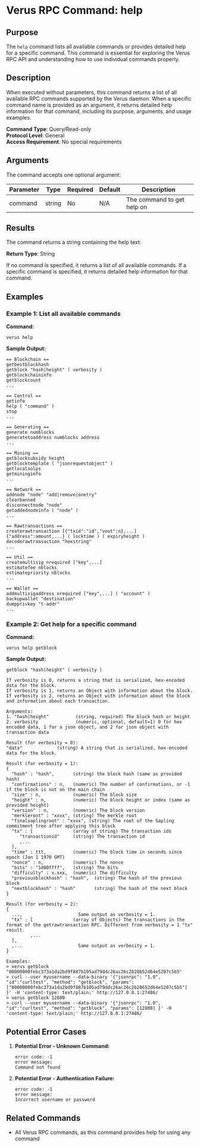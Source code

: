 # Verus RPC Command: help

## Purpose
The `help` command lists all available commands or provides detailed help for a specific command. This command is essential for exploring the Verus RPC API and understanding how to use individual commands properly.

## Description
When executed without parameters, this command returns a list of all available RPC commands supported by the Verus daemon. When a specific command name is provided as an argument, it returns detailed help information for that command, including its purpose, arguments, and usage examples.

**Command Type**: Query/Read-only  
**Protocol Level**: General  
**Access Requirement**: No special requirements

## Arguments
The command accepts one optional argument:

| Parameter | Type | Required | Default | Description |
|-----------|------|----------|---------|-------------|
| command | string | No | N/A | The command to get help on |

## Results
The command returns a string containing the help text:

**Return Type**: String

If no command is specified, it returns a list of all available commands.
If a specific command is specified, it returns detailed help information for that command.

## Examples

### Example 1: List all available commands

**Command:**
```
verus help
```

**Sample Output:**
```
== Blockchain ==
getbestblockhash
getblock "hash|height" ( verbosity )
getblockchaininfo
getblockcount
...

== Control ==
getinfo
help ( "command" )
stop
...

== Generating ==
generate numblocks
generatetoaddress numblocks address
...

== Mining ==
getblocksubsidy height
getblocktemplate ( "jsonrequestobject" )
getlocalsolps
getmininginfo
...

== Network ==
addnode "node" "add|remove|onetry"
clearbanned
disconnectnode "node" 
getaddednodeinfo ( "node" )
...

== Rawtransactions ==
createrawtransaction [{"txid":"id","vout":n},...] {"address":amount,...} ( locktime ) ( expiryheight )
decoderawtransaction "hexstring"
...

== Util ==
createmultisig nrequired ["key",...]
estimatefee nblocks
estimatepriority nblocks
...

== Wallet ==
addmultisigaddress nrequired ["key",...] ( "account" )
backupwallet "destination"
dumpprivkey "t-addr"
...
```

### Example 2: Get help for a specific command

**Command:**
```
verus help getblock
```

**Sample Output:**
```
getblock "hash|height" ( verbosity )

If verbosity is 0, returns a string that is serialized, hex-encoded data for the block.
If verbosity is 1, returns an Object with information about the block.
If verbosity is 2, returns an Object with information about the block and information about each transaction. 

Arguments:
1. "hash|height"          (string, required) The block hash or height
2. verbosity              (numeric, optional, default=1) 0 for hex encoded data, 1 for a json object, and 2 for json object with transaction data

Result (for verbosity = 0):
"data"             (string) A string that is serialized, hex-encoded data for the block.

Result (for verbosity = 1):
{
  "hash" : "hash",       (string) the block hash (same as provided hash)
  "confirmations" : n,   (numeric) The number of confirmations, or -1 if the block is not on the main chain
  "size" : n,            (numeric) The block size
  "height" : n,          (numeric) The block height or index (same as provided height)
  "version" : n,         (numeric) The block version
  "merkleroot" : "xxxx", (string) The merkle root
  "finalsaplingroot" : "xxxx", (string) The root of the Sapling commitment tree after applying this block
  "tx" : [               (array of string) The transaction ids
     "transactionid"     (string) The transaction id
     ,...
  ],
  "time" : ttt,          (numeric) The block time in seconds since epoch (Jan 1 1970 GMT)
  "nonce" : n,           (numeric) The nonce
  "bits" : "1d00ffff",   (string) The bits
  "difficulty" : x.xxx,  (numeric) The difficulty
  "previousblockhash" : "hash",  (string) The hash of the previous block
  "nextblockhash" : "hash"       (string) The hash of the next block
}

Result (for verbosity = 2):
{
  ...,                     Same output as verbosity = 1.
  "tx" : [               (array of Objects) The transactions in the format of the getrawtransaction RPC. Different from verbosity = 1 "tx" result.
         ,...
  ],
  ,...                     Same output as verbosity = 1.
}

Examples:
> verus getblock "00000000febc373a1da2bd9f887b105ad79ddc26ac26c2b28652d64e5207c5b5"
> curl --user myusername --data-binary '{"jsonrpc": "1.0", "id":"curltest", "method": "getblock", "params": ["00000000febc373a1da2bd9f887b105ad79ddc26ac26c2b28652d64e5207c5b5"] }' -H 'content-type: text/plain;' http://127.0.0.1:27486/
> verus getblock 12800
> curl --user myusername --data-binary '{"jsonrpc": "1.0", "id":"curltest", "method": "getblock", "params": [12800] }' -H 'content-type: text/plain;' http://127.0.0.1:27486/
```

## Potential Error Cases

1. **Potential Error - Unknown Command:**
   ```
   error code: -1
   error message:
   Command not found
   ```

2. **Potential Error - Authentication Failure:**
   ```
   error code: -1
   error message:
   Incorrect username or password
   ```

## Related Commands
- All Verus RPC commands, as this command provides help for using any command
